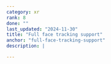 ```yaml
---
category: xr
rank: 8
done: ""
last_updated: "2024-11-30"
title: "Full face tracking support"
anchor: "full-face-tracking-support"
description: |

---
```

